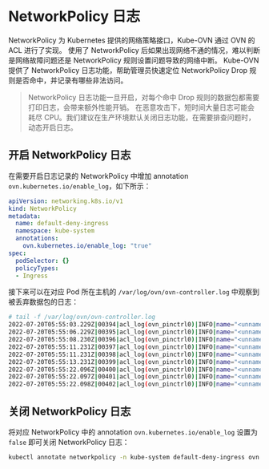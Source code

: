 # NetworkPolicy 日志

NetworkPolicy 为 Kubernetes 提供的网络策略接口，Kube-OVN 通过 OVN 的 ACL 进行了实现。
使用了 NetworkPolicy 后如果出现网络不通的情况，难以判断是网络故障问题还是 NetworkPolicy 规则设置问题导致的网络中断。
Kube-OVN 提供了 NetworkPolicy 日志功能，帮助管理员快速定位 NetworkPolicy Drop 规则是否命中，并记录有哪些非法访问。

> NetworkPolicy 日志功能一旦开启，对每个命中 Drop 规则的数据包都需要打印日志，会带来额外性能开销。
> 在恶意攻击下，短时间大量日志可能会耗尽 CPU。我们建议在生产环境默认关闭日志功能，在需要排查问题时，动态开启日志。

## 开启 NetworkPolicy 日志

在需要开启日志记录的 NetworkPolicy 中增加 annotation `ovn.kubernetes.io/enable_log`，如下所示：

```yaml
apiVersion: networking.k8s.io/v1
kind: NetworkPolicy
metadata:
  name: default-deny-ingress
  namespace: kube-system
  annotations:
    ovn.kubernetes.io/enable_log: "true"
spec:
  podSelector: {}
  policyTypes:
  - Ingress
```

接下来可以在对应 Pod 所在主机的 `/var/log/ovn/ovn-controller.log` 中观察到被丢弃数据包的日志：

```bash
# tail -f /var/log/ovn/ovn-controller.log
2022-07-20T05:55:03.229Z|00394|acl_log(ovn_pinctrl0)|INFO|name="<unnamed>", verdict=drop, severity=warning, direction=to-lport: udp,vlan_tci=0x0000,dl_src=00:00:00:21:b7:d1,dl_dst=00:00:00:8d:0b:86,nw_src=10.16.0.10,nw_dst=10.16.0.7,nw_tos=0,nw_ecn=0,nw_ttl=63,tp_src=54343,tp_dst=53
2022-07-20T05:55:06.229Z|00395|acl_log(ovn_pinctrl0)|INFO|name="<unnamed>", verdict=drop, severity=warning, direction=to-lport: udp,vlan_tci=0x0000,dl_src=00:00:00:21:b7:d1,dl_dst=00:00:00:8d:0b:86,nw_src=10.16.0.9,nw_dst=10.16.0.7,nw_tos=0,nw_ecn=0,nw_ttl=63,tp_src=44187,tp_dst=53
2022-07-20T05:55:08.230Z|00396|acl_log(ovn_pinctrl0)|INFO|name="<unnamed>", verdict=drop, severity=warning, direction=to-lport: udp,vlan_tci=0x0000,dl_src=00:00:00:21:b7:d1,dl_dst=00:00:00:8d:0b:86,nw_src=10.16.0.10,nw_dst=10.16.0.7,nw_tos=0,nw_ecn=0,nw_ttl=63,tp_src=54274,tp_dst=53
2022-07-20T05:55:11.231Z|00397|acl_log(ovn_pinctrl0)|INFO|name="<unnamed>", verdict=drop, severity=warning, direction=to-lport: udp,vlan_tci=0x0000,dl_src=00:00:00:21:b7:d1,dl_dst=00:00:00:8d:0b:86,nw_src=10.16.0.9,nw_dst=10.16.0.7,nw_tos=0,nw_ecn=0,nw_ttl=63,tp_src=32778,tp_dst=53
2022-07-20T05:55:11.231Z|00398|acl_log(ovn_pinctrl0)|INFO|name="<unnamed>", verdict=drop, severity=warning, direction=to-lport: udp,vlan_tci=0x0000,dl_src=00:00:00:21:b7:d1,dl_dst=00:00:00:8d:0b:86,nw_src=10.16.0.9,nw_dst=10.16.0.7,nw_tos=0,nw_ecn=0,nw_ttl=63,tp_src=34188,tp_dst=53
2022-07-20T05:55:13.231Z|00399|acl_log(ovn_pinctrl0)|INFO|name="<unnamed>", verdict=drop, severity=warning, direction=to-lport: udp,vlan_tci=0x0000,dl_src=00:00:00:21:b7:d1,dl_dst=00:00:00:8d:0b:86,nw_src=10.16.0.10,nw_dst=10.16.0.7,nw_tos=0,nw_ecn=0,nw_ttl=63,tp_src=43290,tp_dst=53
2022-07-20T05:55:22.096Z|00400|acl_log(ovn_pinctrl0)|INFO|name="<unnamed>", verdict=drop, severity=warning, direction=to-lport: icmp,vlan_tci=0x0000,dl_src=00:00:00:6c:42:91,dl_dst=00:00:00:a5:d7:63,nw_src=10.16.0.9,nw_dst=10.16.0.10,nw_tos=0,nw_ecn=0,nw_ttl=64,icmp_type=8,icmp_code=0
2022-07-20T05:55:22.097Z|00401|acl_log(ovn_pinctrl0)|INFO|name="<unnamed>", verdict=drop, severity=warning, direction=to-lport: icmp,vlan_tci=0x0000,dl_src=00:00:00:6c:42:91,dl_dst=00:00:00:a5:d7:63,nw_src=10.16.0.9,nw_dst=10.16.0.10,nw_tos=0,nw_ecn=0,nw_ttl=64,icmp_type=8,icmp_code=0
2022-07-20T05:55:22.098Z|00402|acl_log(ovn_pinctrl0)|INFO|name="<unnamed>", verdict=drop, severity=warning, direction=to-lport: icmp,vlan_tci=0x0000,dl_src=00:00:00:6c:42:91,dl_dst=00:00:00:a5:d7:63,nw_src=10.16.0.9,nw_dst=10.16.0.10,nw_tos=0,nw_ecn=0,nw_ttl=64,icmp_type=8,icmp_code=0
```

## 关闭 NetworkPolicy 日志

将对应 NetworkPolicy 中的 annotation `ovn.kubernetes.io/enable_log` 设置为 `false` 即可关闭 NetworkPolicy 日志：

```bash
kubectl annotate networkpolicy -n kube-system default-deny-ingress ovn.kubernetes.io/enable_log=false --overwrite
```

